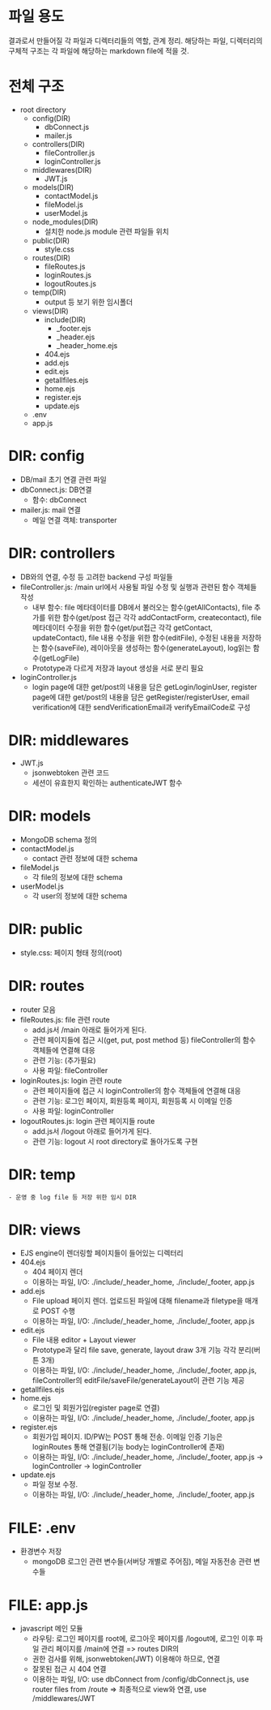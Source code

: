 # 파일 용도
결과로서 만들어질 각 파일과 디렉터리들의 역할, 관계 정리. 해당하는 파일, 디렉터리의 구체적 구조는 각 파일에 해당하는 markdown file에 적을 것.


# 전체 구조
- root directory
    + config(DIR)
        + dbConnect.js
        + mailer.js
    + controllers(DIR)
        + fileController.js
        + loginController.js
    + middlewares(DIR)
        + JWT.js
    + models(DIR)
        + contactModel.js
        + fileModel.js
        + userModel.js
    + node_modules(DIR)
        + 설치한 node.js module 관련 파일들 위치
    + public(DIR)
        + style.css
    + routes(DIR)
        + fileRoutes.js
        + loginRoutes.js
        + logoutRoutes.js
    + temp(DIR)
        + output 등 보기 위한 임시폴더
    + views(DIR)
        + include(DIR)
            + _footer.ejs
            + _header.ejs
            + _header_home.ejs
        + 404.ejs
        + add.ejs
        + edit.ejs
        + getallfiles.ejs
        + home.ejs
        + register.ejs
        + update.ejs
    + .env
    + app.js


# DIR: config
- DB/mail 초기 연결 관련 파일
- dbConnect.js: DB연결
    + 함수: dbConnect
- mailer.js: mail 연결
    + 메일 연결 객체: transporter

# DIR: controllers
- DB와의 연결, 수정 등 고려한 backend 구성 파일들
- fileController.js: /main url에서 사용될 파일 수정 및 실행과 관련된 함수 객체들 작성
    + 내부 함수: file 메타데이터를 DB에서 불러오는 함수(getAllContacts), file 추가를 위한 함수(get/post 접근 각각 addContactForm, createcontact), file 메타데이터 수정을 위한 함수(get/put접근 각각 getContact, updateContact), file 내용 수정을 위한 함수(editFile), 수정된 내용을 저장하는 함수(saveFile), 레이아웃을 생성하는 함수(generateLayout), log읽는 함수(getLogFile)
    + Prototype과 다르게 저장과 layout 생성을 서로 분리 필요
- loginController.js
    + login page에 대한 get/post의 내용을 담은 getLogin/loginUser, register page에 대한 get/post의 내용을 담은 getRegister/registerUser, email verification에 대한 sendVerificationEmail과 verifyEmailCode로 구성

# DIR: middlewares
- JWT.js
    + jsonwebtoken 관련 코드
    + 세션이 유효한지 확인하는 authenticateJWT 함수

# DIR: models
- MongoDB schema 정의
- contactModel.js
    + contact 관련 정보에 대한 schema
- fileModel.js
    + 각 file의 정보에 대한 schema
- userModel.js
    + 각 user의 정보에 대한 schema

# DIR: public
- style.css: 페이지 형태 정의(root)

# DIR: routes
- router 모음
- fileRoutes.js: file 관련 route
    + add.js서 /main 아래로 들어가게 된다.
    + 관련 페이지들에 접근 시(get, put, post method 등) fileController의 함수 객체들에 연결해 대응
    + 관련 기능: (추가필요)
    + 사용 파일: fileController
- loginRoutes.js: login 관련 route
    + 관련 페이지들에 접근 시 loginController의 함수 객체들에 연결해 대응
    + 관련 기능: 로그인 페이지, 회원등록 페이지, 회원등록 시 이메일 인증
    + 사용 파일: loginController
- logoutRoutes.js: login 관련 페이지들 route
    + add.js서 /logout 아래로 들어가게 된다.
    + 관련 기능: logout 시 root directory로 돌아가도록 구현

# DIR: temp
    - 운영 중 log file 등 저장 위한 임시 DIR
# DIR: views
- EJS engine이 렌더링할 페이지들이 들어있는 디렉터리
- 404.ejs
    + 404 페이지 렌더
    + 이용하는 파일, I/O: ./include/_header_home, ./include/_footer, app.js
- add.ejs
    + File upload 페이지 렌더. 업로드된 파일에 대해 filename과 filetype을 매개로 POST 수행
    + 이용하는 파일, I/O: ./include/_header_home, ./include/_footer, app.js
- edit.ejs
    + File 내용 editor + Layout viewer
    + Prototype과 달리 file save, generate, layout draw 3개 기능 각각 분리(버튼 3개)
    + 이용하는 파일, I/O: ./include/_header_home, ./include/_footer, app.js, fileController의 editFile/saveFile/generateLayout이 관련 기능 제공
- getallfiles.ejs
- home.ejs
    + 로그인 및 회원가입(register page로 연결)
    + 이용하는 파일, I/O: ./include/_header_home, ./include/_footer, app.js
- register.ejs
    + 회원가입 페이지. ID/PW는 POST 통해 전송. 이메일 인증 기능은 loginRoutes 통해 연결됨(기능 body는 loginController에 존재)
    + 이용하는 파일, I/O: ./include/_header_home, ./include/_footer, app.js -> loginController -> loginController
- update.ejs
    + 파일 정보 수정.
    + 이용하는 파일, I/O: ./include/_header_home, ./include/_footer, app.js

# FILE: .env
- 환경변수 저장
    + mongoDB 로그인 관련 변수들(서버당 개별로 주어짐), 메일 자동전송 관련 변수들

# FILE: app.js
- javascript 메인 모듈
    + 라우팅: 로그인 페이지를 root에, 로그아웃 페이지를 /logout에, 로그인 이후 파일 관리 페이지를 /main에 연결 => routes DIR의 
    + 권한 검사를 위해, jsonwebtoken(JWT) 이용해야 하므로, 연결
    + 잘못된 접근 시 404 연결
    + 이용하는 파일, I/O: use dbConnect from /config/dbConnect.js, use router files from /route => 최종적으로 view와 연결, use /middlewares/JWT
